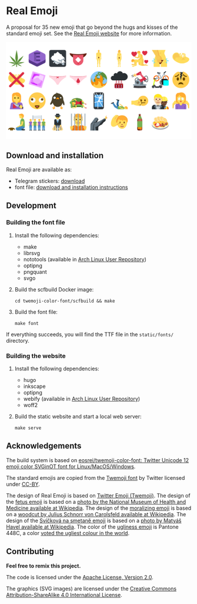 # Real Emoji

A proposal for 35 new emoji that go beyond the hugs and kisses of the standard
emoji set. See the [Real Emoji website](https://real-emoji.ooooo.page/) for more
information.

![Real Emoji](./static/real-emoji.png)

## Download and installation

Real Emoji are available as:

- Telegram stickers: [download](https://real-emoji.ooooo.page/stickers/)
- font file: [download and installation instructions](https://real-emoji.ooooo.page/font/)

## Development

### Building the font file

1. Install the following dependencies:

    - make
    - librsvg
    - nototools (available in [Arch Linux User
      Repository](https://aur.archlinux.org/packages/nototools-git/))
    - optipng
    - pngquant
    - svgo

2. Build the scfbuild Docker image:

    ```
    cd twemoji-color-font/scfbuild && make
    ```

3. Build the font file:

    ```
    make font
    ```

If everything succeeds, you will find the TTF file in the `static/fonts/`
directory.

### Building the website

1. Install the following dependencies:

    - hugo
    - inkscape
    - optipng
    - webify (available in [Arch Linux User
      Repository](https://aur.archlinux.org/packages/webify/))
    - woff2

2. Build the static website and start a local web server:

    ```
    make serve
    ```

## Acknowledgements

The build system is based on [eosrei/twemoji-color-font: Twitter Unicode 12
emoji color SVGinOT font for
Linux/MacOS/Windows](https://github.com/eosrei/twemoji-color-font).

The standard emojis are copied from the [Twemoji
font](https://twitter.github.io/twemoji/) by Twitter licensed under
[CC-BY](http://creativecommons.org/licenses/by-sa/4.0/).

The design of Real Emoji is based on [Twitter Emoji
(Twemoji)](https://twitter.github.io/twemoji/). The design of the [fetus
emoji](./static/svg/fetus.svg) is based on a [photo by the National Museum of
Health and Medicine available at
Wikipedia](https://en.wikipedia.org/wiki/File:Fetus_3_months.jpg). The design of
the [moralizing emoji](./static/svg/moralizing.svg) is based on a [woodcut by
Julius Schnorr von Carolsfeld available at
Wikipedia](https://en.wikipedia.org/wiki/File:Schnorr_von_Carolsfeld_Bibel_in_Bildern_1860_102.png). The
design of the [Svíčková na smetaně emoji](./static/svg/svickova.svg) is based on
a [photo by Matyáš Havel available at
Wikipedia](https://en.wikipedia.org/wiki/Sv%C3%AD%C4%8Dkov%C3%A1#/media/File:Sv%C3%AD%C4%8Dkov%C3%A1_na_smetan%C4%9B.JPG). The
color of the [ugliness emoji](./static/svg/ugly.svg) is Pantone 448C, a color
[voted the ugliest colour in the
world](https://www.theguardian.com/fashion/2016/jun/08/stylewatch-pantone-448c-ugliest-colour-world-opaque-couche-australian-smokers-fashion).

## Contributing

__Feel free to remix this project.__

The code is licensed under the [Apache License, Version
2.0](http://www.apache.org/licenses/LICENSE-2.0).

The graphics (SVG images) are licensed under the [Creative Commons
Attribution-ShareAlike 4.0 International
License](http://creativecommons.org/licenses/by-sa/4.0/).
